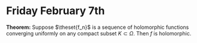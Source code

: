 # Friday February 7th

**Theorem:**
Suppose $\theset{f_n}$ is a sequence of holomorphic functions converging uniformly on any compact subset $K \subset \Omega$.
Then $f$ is holomorphic.
